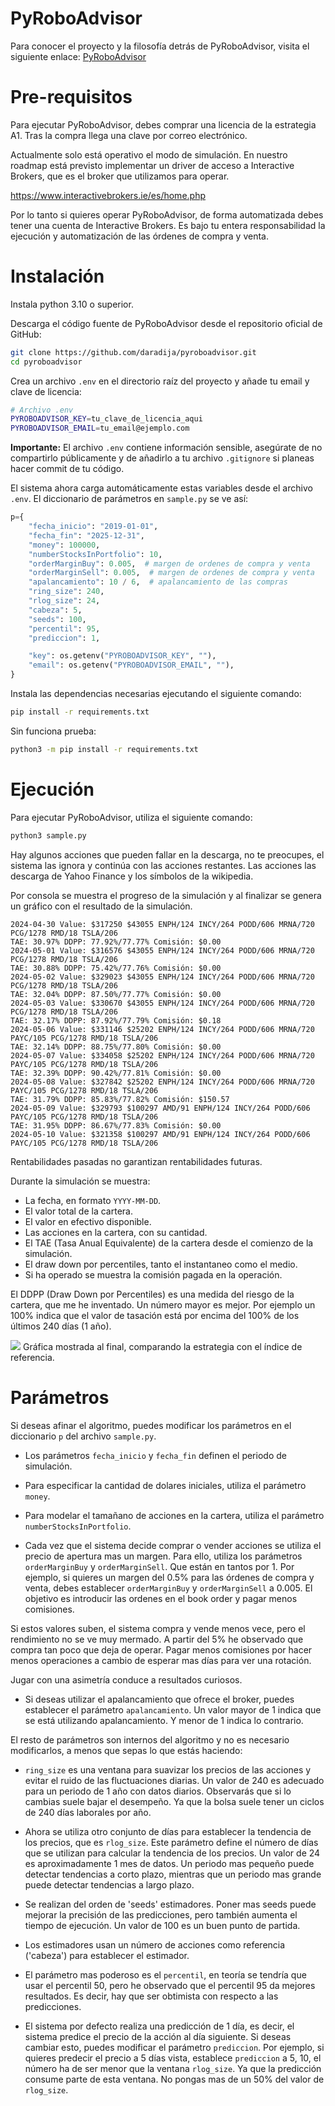 # PyRoboAdvisor

Para conocer el proyecto y la filosofía detrás de PyRoboAdvisor, visita el siguiente enlace: [PyRoboAdvisor](https://pyroboadvisor.com)

# Pre-requisitos
Para ejecutar PyRoboAdvisor, debes comprar una licencia de la estrategia A1.
Tras la compra llega una clave por correo electrónico.

Actualmente solo está operativo el modo de simulación. 
En nuestro roadmap está previsto implementar un driver de acceso a Interactive Brokers, que es el broker que utilizamos para operar.

https://www.interactivebrokers.ie/es/home.php

Por lo tanto si quieres operar PyRoboAdvisor, de forma automatizada debes tener una cuenta de Interactive Brokers. Es bajo tu entera responsabilidad la ejecución y automatización de las órdenes de compra y venta. 

# Instalación

Instala python 3.10 o superior.

Descarga el código fuente de PyRoboAdvisor desde el repositorio oficial de GitHub:

```bash
git clone https://github.com/daradija/pyroboadvisor.git
cd pyroboadvisor
```

Crea un archivo `.env` en el directorio raíz del proyecto y añade tu email y clave de licencia:

```bash
# Archivo .env
PYROBOADVISOR_KEY=tu_clave_de_licencia_aqui
PYROBOADVISOR_EMAIL=tu_email@ejemplo.com
```

**Importante:** El archivo `.env` contiene información sensible, asegúrate de no compartirlo públicamente y de añadirlo a tu archivo `.gitignore` si planeas hacer commit de tu código.

El sistema ahora carga automáticamente estas variables desde el archivo `.env`. El diccionario de parámetros en `sample.py` se ve así:

```python
p={
    "fecha_inicio": "2019-01-01",
    "fecha_fin": "2025-12-31",
    "money": 100000,
    "numberStocksInPortfolio": 10,
    "orderMarginBuy": 0.005,  # margen de ordenes de compra y venta
    "orderMarginSell": 0.005,  # margen de ordenes de compra y venta
    "apalancamiento": 10 / 6,  # apalancamiento de las compras
    "ring_size": 240,
    "rlog_size": 24,
    "cabeza": 5,
    "seeds": 100,
    "percentil": 95,
    "prediccion": 1,

    "key": os.getenv("PYROBOADVISOR_KEY", ""),
    "email": os.getenv("PYROBOADVISOR_EMAIL", ""),
}
```

Instala las dependencias necesarias ejecutando el siguiente comando:

```bash
pip install -r requirements.txt
``` 

Sin funciona prueba:
```bash
python3 -m pip install -r requirements.txt
```

# Ejecución
Para ejecutar PyRoboAdvisor, utiliza el siguiente comando:
```bash
python3 sample.py
````

Hay algunos acciones que pueden fallar en la descarga, no te preocupes, el sistema las ignora y continúa con las acciones restantes.
Las acciones las descarga de Yahoo Finance y los símbolos de la wikipedia.

Por consola se muestra el progreso de la simulación y al finalizar se genera un 
gráfico con el resultado de la simulación.

```console
2024-04-30 Value: $317250 $43055 ENPH/124 INCY/264 PODD/606 MRNA/720 PCG/1278 RMD/18 TSLA/206 
TAE: 30.97% DDPP: 77.92%/77.77% Comisión: $0.00
2024-05-01 Value: $316576 $43055 ENPH/124 INCY/264 PODD/606 MRNA/720 PCG/1278 RMD/18 TSLA/206 
TAE: 30.88% DDPP: 75.42%/77.76% Comisión: $0.00
2024-05-02 Value: $329023 $43055 ENPH/124 INCY/264 PODD/606 MRNA/720 PCG/1278 RMD/18 TSLA/206 
TAE: 32.04% DDPP: 87.50%/77.77% Comisión: $0.00
2024-05-03 Value: $330670 $43055 ENPH/124 INCY/264 PODD/606 MRNA/720 PCG/1278 RMD/18 TSLA/206 
TAE: 32.17% DDPP: 87.92%/77.79% Comisión: $0.18
2024-05-06 Value: $331146 $25202 ENPH/124 INCY/264 PODD/606 MRNA/720 PAYC/105 PCG/1278 RMD/18 TSLA/206 
TAE: 32.14% DDPP: 88.75%/77.80% Comisión: $0.00
2024-05-07 Value: $334058 $25202 ENPH/124 INCY/264 PODD/606 MRNA/720 PAYC/105 PCG/1278 RMD/18 TSLA/206 
TAE: 32.39% DDPP: 90.42%/77.81% Comisión: $0.00
2024-05-08 Value: $327842 $25202 ENPH/124 INCY/264 PODD/606 MRNA/720 PAYC/105 PCG/1278 RMD/18 TSLA/206 
TAE: 31.79% DDPP: 85.83%/77.82% Comisión: $150.57
2024-05-09 Value: $329793 $100297 AMD/91 ENPH/124 INCY/264 PODD/606 PAYC/105 PCG/1278 RMD/18 TSLA/206 
TAE: 31.95% DDPP: 86.67%/77.83% Comisión: $0.00
2024-05-10 Value: $321358 $100297 AMD/91 ENPH/124 INCY/264 PODD/606 PAYC/105 PCG/1278 RMD/18 TSLA/206 
````
Rentabilidades pasadas no garantizan rentabilidades futuras.

Durante la simulación se muestra:
- La fecha, en formato `YYYY-MM-DD`.
- El valor total de la cartera.
- El valor en efectivo disponible.
- Las acciones en la cartera, con su cantidad.
- El TAE (Tasa Anual Equivalente) de la cartera desde el comienzo de la simulación.
- El draw down por percentiles, tanto el instantaneo como el medio.
- Si ha operado se muestra la comisión pagada en la operación.

El DDPP (Draw Down por Percentiles) es una medida del riesgo de la cartera, que me he inventado. Un número mayor es mejor. Por ejemplo un 100% indica que el valor de tasación está por encima del 100% de los últimos 240 días (1 año).

![](assets/17506106676794.jpg)
Gráfica mostrada al final, comparando la estrategia con el índice de referencia.

# Parámetros

Si deseas afinar el algoritmo, puedes modificar los parámetros en el diccionario `p` del archivo `sample.py`.

- Los parámetros `fecha_inicio` y `fecha_fin` definen el periodo de simulación.

- Para especificar la cantidad de dolares iniciales, utiliza el parámetro `money`.

- Para modelar el tamañano de acciones en la cartera, utiliza el parámetro `numberStocksInPortfolio`.

- Cada vez que el sistema decide comprar o vender acciones se utiliza el precio de apertura mas un margen. Para ello, utiliza los parámetros `orderMarginBuy` y `orderMarginSell`. Que están en tantos por 1. Por ejemplo, si quieres un margen del 0.5% para las órdenes de compra y venta, debes establecer `orderMarginBuy` y `orderMarginSell` a 0.005.
El objetivo es introducir las ordenes en el book order y pagar menos comisiones.

Si estos valores suben, el sistema compra y vende menos vece, pero el rendimiento no se ve muy mermado. A partir del 5% he observado que compra tan poco que deja de operar. Pagar menos comisiones por hacer menos operaciones a cambio de esperar mas días para ver una rotación. 

Jugar con una asimetría conduce a resultados curiosos.

- Si deseas utilizar el apalancamiento que ofrece el broker, puedes establecer el parámetro `apalancamiento`. Un valor mayor de 1 indica que se está utilizando apalancamiento. Y menor de 1 indica lo contrario. 

El resto de parámetros son internos del algoritmo y no es necesario modificarlos, a menos que sepas lo que estás haciendo:

- `ring_size` es una ventana para suavizar los precios de las acciones y evitar el ruido de las fluctuaciones diarias. Un valor de 240 es adecuado para un periodo de 1 año con datos diarios. Observarás que si lo cambias suele bajar el desempeño. Ya que la bolsa suele tener un ciclos de 240 días laborales por año.

- Ahora se utiliza otro conjunto de días para establecer la tendencia de los precios, que es `rlog_size`. Este parámetro define el número de días que se utilizan para calcular la tendencia de los precios. Un valor de 24 es aproximadamente 1 mes de datos. Un periodo mas pequeño puede detectar tendencias a corto plazo, mientras que un periodo mas grande puede detectar tendencias a largo plazo.

- Se realizan del orden de 'seeds' estimadores. Poner mas seeds puede mejorar la precisión de las predicciones, pero también aumenta el tiempo de ejecución. Un valor de 100 es un buen punto de partida.

- Los estimadores usan un número de acciones como referencia ('cabeza') para establecer el estimador.  

- El parámetro mas poderoso es el `percentil`, en teoría se tendría que usar el percentil 50, pero he observado que el percentil 95 da mejores resultados. Es decir, hay que ser obtimista con respecto a las predicciones. 

- El sistema por defecto realiza una predicción de 1 día, es decir, el sistema predice el precio de la acción al día siguiente. Si deseas cambiar esto, puedes modificar el parámetro `prediccion`. Por ejemplo, si quieres predecir el precio a 5 días vista, establece `prediccion` a 5, 10, el número ha de ser menor que la ventana `rlog_size`. Ya que la predicción consume parte de esta ventana. No pongas mas de un 50% del valor de `rlog_size`.